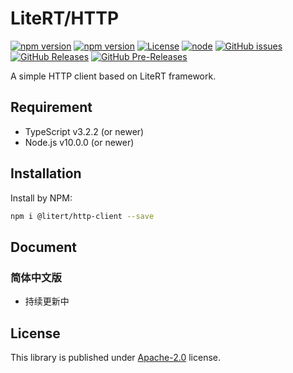 # LiteRT/HTTP

[![npm version](https://img.shields.io/npm/v/@litert/http-client.svg?colorB=brightgreen)](https://www.npmjs.com/package/@litert/http-client "Stable Version")
[![npm version](https://img.shields.io/npm/v/@litert/http-client/dev.svg)](https://www.npmjs.com/package/@litert/http-client "Development Version")
[![License](https://img.shields.io/npm/l/@litert/http-client.svg?maxAge=2592000?style=plastic)](https://github.com/litert/http-client/blob/master/LICENSE)
[![node](https://img.shields.io/node/v/@litert/http-client.svg?colorB=brightgreen)](https://nodejs.org/dist/latest-v8.x/)
[![GitHub issues](https://img.shields.io/github/issues/litert/http-client.js.svg)](https://github.com/litert/http-client.js/issues)
[![GitHub Releases](https://img.shields.io/github/release/litert/http-client.js.svg)](https://github.com/litert/http-client.js/releases "Stable Release")
[![GitHub Pre-Releases](https://img.shields.io/github/release/litert/http-clinet.js/all.svg)](https://github.com/litert/http-client.js/releases "Pre-Release")

A simple HTTP client based on LiteRT framework.

## Requirement

- TypeScript v3.2.2 (or newer)
- Node.js v10.0.0 (or newer)

## Installation

Install by NPM:

```sh
npm i @litert/http-client --save
```


## Document

### 简体中文版

- 持续更新中

## License

This library is published under [Apache-2.0](./LICENSE) license.